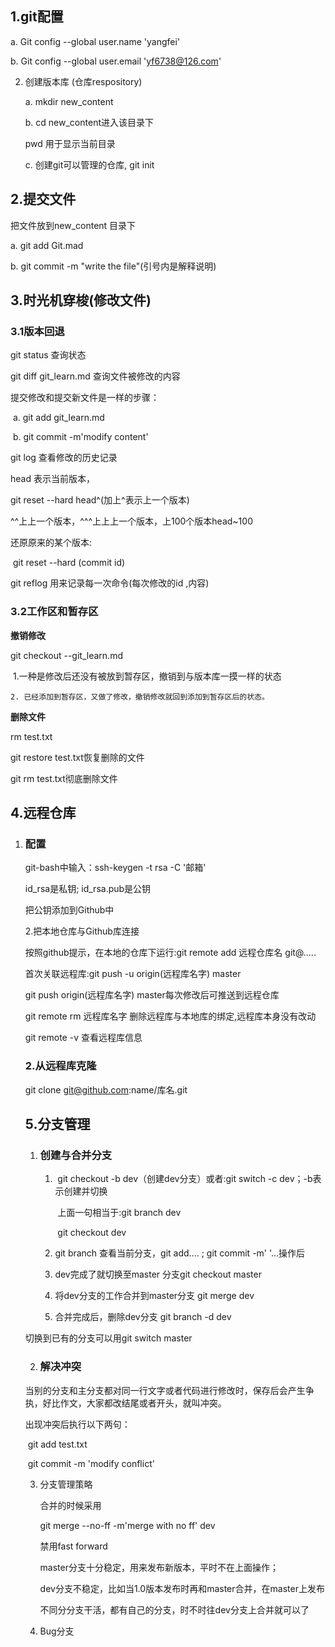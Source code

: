 ## 1.git配置

a. Git config --global user.name 'yangfei'

b. Git config --global user.email 'yf6738@126.com'

2. 创建版本库 (仓库respository)

   a.  mkdir new_content

   b.  cd new_content进入该目录下

   pwd 用于显示当前目录

   c.  创建git可以管理的仓库,  git init

## 2.提交文件

把文件放到new_content 目录下

a. git add Git.mad

b. git commit -m "write the file"(引号内是解释说明)

## 3.时光机穿梭(修改文件)

### 3.1版本回退

git status 查询状态

git diff git_learn.md 查询文件被修改的内容

提交修改和提交新文件是一样的步骤：

​	a. git add git_learn.md

​	b. git commit -m'modify content'

git log 查看修改的历史记录

head 表示当前版本，

git reset --hard head^(加上^表示上一个版本)

^^上上一个版本，^^^上上上一个版本，上100个版本head~100

还原原来的某个版本:

​		git reset --hard (commit id)

git reflog 用来记录每一次命令(每次修改的id ,内容)

### 3.2工作区和暂存区

**撤销修改**

git checkout --git_learn.md

​	1.一种是修改后还没有被放到暂存区，撤销到与版本库一摸一样的状态

	2. 已经添加到暂存区，又做了修改，撤销修改就回到添加到暂存区后的状态。

**删除文件**

rm test.txt

git restore test.txt恢复删除的文件

git rm test.txt彻底删除文件

## 4.远程仓库

1. ### 配置

   git-bash中输入：ssh-keygen -t rsa -C '邮箱'

   id_rsa是私钥;  id_rsa.pub是公钥

   把公钥添加到Github中

   2.把本地仓库与Github库连接

   按照github提示，在本地的仓库下运行:git remote add 远程仓库名 git@.....

   首次关联远程库:git push -u origin(远程库名字)  master

   git push origin(远程库名字)  master每次修改后可推送到远程仓库

   git remote rm 远程库名字     删除远程库与本地库的绑定,远程库本身没有改动

   git remote -v 查看远程库信息

   ### 2.从远程库克隆

   git clone git@github.com:name/库名.git

   

   ## 5.分支管理

   1. ### 创建与合并分支

      1. ​	git checkout -b dev（创建dev分支）或者:git switch -c dev；-b表示创建并切换

         ​	上面一句相当于:git branch dev 

         ​								git checkout dev

      2. git branch 查看当前分支，git add.... ;  git commit -m' '...操作后

      3. dev完成了就切换至master 分支git checkout master

      4. 将dev分支的工作合并到master分支 git merge dev

      5. 合并完成后，删除dev分支   git branch -d dev

   切换到已有的分支可以用git switch master

   2. ### 解决冲突

   当别的分支和主分支都对同一行文字或者代码进行修改时，保存后会产生争执，好比作文，大家都改结尾或者开头，就叫冲突。

   出现冲突后执行以下两句：

   ​		git add test.txt

   ​		git commit -m 'modify conflict'
   
   3. 分支管理策略
   
      合并的时候采用
   
      git merge --no-ff -m'merge with no ff' dev
   
      禁用fast forward  
   
      master分支十分稳定，用来发布新版本，平时不在上面操作；
   
      dev分支不稳定，比如当1.0版本发布时再和master合并，在master上发布
   
      不同分分支干活，都有自己的分支，时不时往dev分支上合并就可以了
   
   4. Bug分支
   
   
   
   
   
   